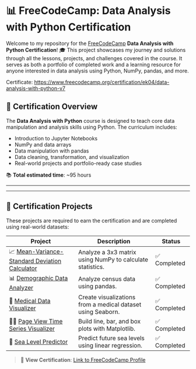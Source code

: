 # 📊 FreeCodeCamp: Data Analysis with Python Certification

Welcome to my repository for the [FreeCodeCamp](https://www.freecodecamp.org/) **Data Analysis with Python Certification**! 🎓 This project showcases my journey and solutions through all the lessons, projects, and challenges covered in the course. It serves as both a portfolio of completed work and a learning resource for anyone interested in data analysis using Python, NumPy, pandas, and more.

Certificate: https://www.freecodecamp.org/certification/ek04/data-analysis-with-python-v7

## 🚀 Certification Overview

The **Data Analysis with Python** course is designed to teach core data manipulation and analysis skills using Python. The curriculum includes:

- Introduction to Jupyter Notebooks
- NumPy and data arrays
- Data manipulation with pandas
- Data cleaning, transformation, and visualization
- Real-world projects and portfolio-ready case studies

📚 **Total estimated time**: ~95 hours

---

---

## 🧪 Certification Projects

These projects are required to earn the certification and are completed using real-world datasets:

| Project | Description | Status |
|--------|-------------|--------|
| 📈 [Mean-Variance-Standard Deviation Calculator](projects/mean-variance-standard-deviation) | Analyze a 3x3 matrix using NumPy to calculate statistics. | ✅ Completed |
| 📊 [Demographic Data Analyzer](projects/demographic-data-analyzer) | Analyze census data using pandas. | ✅ Completed |
| 🧮 [Medical Data Visualizer](projects/medical-data-visualizer) | Create visualizations from a medical dataset using Seaborn. | ✅ Completed |
| 🏃‍♂️ [Page View Time Series Visualizer](projects/page-view-time-series) | Build line, bar, and box plots with Matplotlib. | ✅ Completed |
| 🧼 [Sea Level Predictor](projects/sea-level-predictor) | Predict future sea levels using linear regression. | ✅ Completed |

> 🔗 **View Certification**: [Link to FreeCodeCamp Profile](https://www.freecodecamp.org/your-username)

